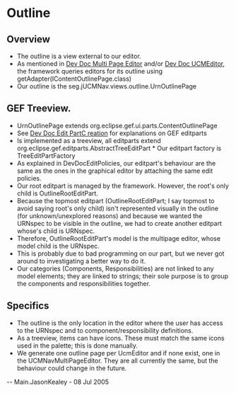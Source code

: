 # Outline

## Overview

  - The outline is a view external to our editor.
  - As mentioned in [Dev Doc Multi Page Editor](DevDocMultiPageEditor) and/or [Dev Doc UCMEditor](DevDocUCMEditor), the
    framework queries editors for its outline using
    getAdapter(IContentOutlinePage.class)
  - Our outline is the seg.jUCMNav.views.outline.UrnOutlinePage

## GEF Treeview. 
  - UrnOutlinePage extends org.eclipse.gef.ui.parts.ContentOutlinePage
- See [Dev Doc Edit PartC reation](DevDocEditPartCreation) for explanations on GEF editparts 
- Is implemented as a treeview, all editparts extend
org.eclipse.gef.editparts.AbstractTreeEditPart \* Our editpart factory is TreeEditPartFactory 
- As explained in DevDocEditPolicies, our
editpart's behaviour are the same as the ones in the graphical editor by
attaching the same edit policies. 
- Our root editpart is managed by the framework. However, the root's only child is OutlineRootEditPart. 
- Because the topmost editpart (OutlineRootEditPart; I say topmost to
avoid saying root's only child) isn't represented visually in the
outline (for unknown/unexplored reasons) and because we wanted the
URNspec to be visible in the outline, we had to create another editpart
whose's child is URNspec. 
- Therefore, OutlineRootEditPart's model is
the multipage editor, whose model child is the URNspec. 
- This is
probably due to bad programming on our part, but we never got around to
investigating a better way to do it. 
- Our categories (Components,
Responsibilities) are not linked to any model elements; they are linked
to strings; their sole purpose is to group the components and
responsibilities together.

## Specifics

- The outline is the only location in the editor where the user has
access to the URNspec and to component/responsibility definitions. 
- As
a treeview, items can have icons. These must match the same icons used
in the palette; this is done manually. 
- We generate one outline page
per UcmEditor and if none exist, one in the UCMNavMultiPageEditor. They
are all currently the same, but the behaviour could change in the
future.

\-- Main.JasonKealey - 08 Jul 2005
